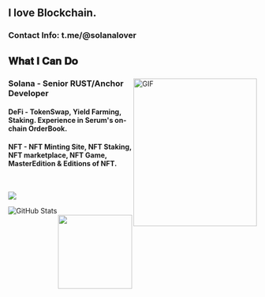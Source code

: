 
<h2 font-weight="bold">I love Blockchain.</h2>
<h3>
  Contact Info: t.me/@solanalover
</h3>

## 𝐖𝐡𝐚𝐭 𝐈 𝐂𝐚𝐧 𝐃𝐨

<div>
<img align="right" alt="GIF" src="https://github.com/blockchainlover2019/blockchainlover2019/blob/main/punk.png" width="250" height="300" />

### Solana - Senior RUST/Anchor Developer
#### DeFi - TokenSwap, Yield Farming, Staking. Experience in Serum's on-chain OrderBook.
#### NFT - NFT Minting Site, NFT Staking, NFT marketplace, NFT Game, MasterEdition & Editions of NFT.
<br />
  
![](https://komarev.com/ghpvc/?username=blockchainlover2019&color=dc143c)

![GitHub Stats](https://github-readme-stats.vercel.app/api?username=blockchainlover2019&show_icons=true)
  <img align="right" height="150px" src="https://github-readme-stats.vercel.app/api/top-langs?username=blockchainlover2019&layout=compact&theme=monokai&count_private=true">
</div>
